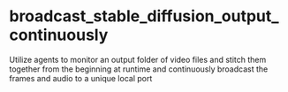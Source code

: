 # broadcast_stable_diffusion_output_continuously
Utilize agents to monitor an output folder of video files and stitch them together from the beginning at runtime and continuously broadcast the frames and audio to a unique local port
